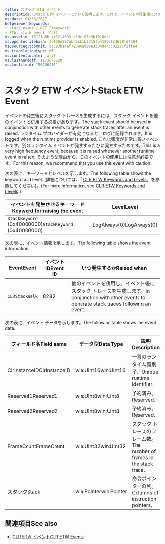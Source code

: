 ```yaml
---
title: スタック ETW イベント
description: Stack ETW イベントについて説明します。これは、イベントの発生後にスタックトレースを生成するために、他のイベントと組み合わせて使用する必要があります。
ms.date: 03/30/2017
helpviewer_keywords:
- stack event [.NET Framework]
- ETW, stack event (CLR)
ms.assetid: f612fa5b-4b62-4593-a19e-85c9b1018dce
ms.openlocfilehash: 3b890e587abd5cb1b7315fe41897f24638fd4604
ms.sourcegitcommit: bc293b14af795e0e999e3304dd40c0222cf2ffe4
ms.translationtype: MT
ms.contentlocale: ja-JP
ms.lasthandoff: 11/26/2020
ms.locfileid: "96236209"
---
```

# <a name="stack-etw-event"></a><span data-ttu-id="08f1c-103">スタック ETW イベント</span><span class="sxs-lookup"><span data-stu-id="08f1c-103">Stack ETW Event</span></span>

<span data-ttu-id="08f1c-104">イベントの発生後にスタック トレースを生成するには、スタック イベントを他のイベントと併用する必要があります。</span><span class="sxs-lookup"><span data-stu-id="08f1c-104">The stack event should be used in conjunction with other events to generate stack traces after an event is raised.</span></span> <span data-ttu-id="08f1c-105">ランタイム プロバイダーが有効になると、ログに記録されます。</span><span class="sxs-lookup"><span data-stu-id="08f1c-105">It is logged when the runtime provider is enabled.</span></span> <span data-ttu-id="08f1c-106">これは頻度が非常に高いイベントです。別のランタイム イベントが発生するたびに発生するためです。</span><span class="sxs-lookup"><span data-stu-id="08f1c-106">This is a very high frequency event, because it is raised whenever another runtime event is raised.</span></span> <span data-ttu-id="08f1c-107">そのような理由から、このイベントの使用には注意が必要です。</span><span class="sxs-lookup"><span data-stu-id="08f1c-107">For this reason, we recommend that you use this event with caution.</span></span>  
  
 <span data-ttu-id="08f1c-108">次の表に、キーワードとレベルを示します。</span><span class="sxs-lookup"><span data-stu-id="08f1c-108">The following table shows the keyword and level.</span></span> <span data-ttu-id="08f1c-109">(詳細については、「 [CLR ETW Keywords and Levels](clr-etw-keywords-and-levels.md)」を参照してください)。</span><span class="sxs-lookup"><span data-stu-id="08f1c-109">(For more information, see [CLR ETW Keywords and Levels](clr-etw-keywords-and-levels.md).)</span></span>  
  
|<span data-ttu-id="08f1c-110">イベントを発生させるキーワード</span><span class="sxs-lookup"><span data-stu-id="08f1c-110">Keyword for raising the event</span></span>|<span data-ttu-id="08f1c-111">Level</span><span class="sxs-lookup"><span data-stu-id="08f1c-111">Level</span></span>|  
|-----------------------------------|-----------|  
|<span data-ttu-id="08f1c-112">`StackKeyword` (0x40000000)</span><span class="sxs-lookup"><span data-stu-id="08f1c-112">`StackKeyword` (0x40000000)</span></span>|<span data-ttu-id="08f1c-113">LogAlways(0)</span><span class="sxs-lookup"><span data-stu-id="08f1c-113">LogAlways(0)</span></span>|  
  
 <span data-ttu-id="08f1c-114">次の表に、イベント情報を示します。</span><span class="sxs-lookup"><span data-stu-id="08f1c-114">The following table shows the event information.</span></span>  
  
|<span data-ttu-id="08f1c-115">Event</span><span class="sxs-lookup"><span data-stu-id="08f1c-115">Event</span></span>|<span data-ttu-id="08f1c-116">イベント ID</span><span class="sxs-lookup"><span data-stu-id="08f1c-116">Event ID</span></span>|<span data-ttu-id="08f1c-117">いつ発生するか</span><span class="sxs-lookup"><span data-stu-id="08f1c-117">Raised when</span></span>|  
|-----------|--------------|-----------------|  
|`CLRStackWalk`|<span data-ttu-id="08f1c-118">82</span><span class="sxs-lookup"><span data-stu-id="08f1c-118">82</span></span>|<span data-ttu-id="08f1c-119">他のイベントを併用し、イベント後にスタック トレースを生成します。</span><span class="sxs-lookup"><span data-stu-id="08f1c-119">In conjunction with other events to generate stack traces following an event.</span></span>|  
  
 <span data-ttu-id="08f1c-120">次の表に、イベント データを示します。</span><span class="sxs-lookup"><span data-stu-id="08f1c-120">The following table shows the event data.</span></span>  
  
|<span data-ttu-id="08f1c-121">フィールド名</span><span class="sxs-lookup"><span data-stu-id="08f1c-121">Field name</span></span>|<span data-ttu-id="08f1c-122">データ型</span><span class="sxs-lookup"><span data-stu-id="08f1c-122">Data Type</span></span>|<span data-ttu-id="08f1c-123">説明</span><span class="sxs-lookup"><span data-stu-id="08f1c-123">Description</span></span>|  
|----------------|---------------|-----------------|  
|<span data-ttu-id="08f1c-124">ClrInstanceID</span><span class="sxs-lookup"><span data-stu-id="08f1c-124">ClrInstanceID</span></span>|<span data-ttu-id="08f1c-125">win:Uint16</span><span class="sxs-lookup"><span data-stu-id="08f1c-125">win:Uint16</span></span>|<span data-ttu-id="08f1c-126">一意のランタイム識別子。</span><span class="sxs-lookup"><span data-stu-id="08f1c-126">Unique runtime identifier.</span></span>|  
|<span data-ttu-id="08f1c-127">Reserved1</span><span class="sxs-lookup"><span data-stu-id="08f1c-127">Reserved1</span></span>|<span data-ttu-id="08f1c-128">win:UInt8</span><span class="sxs-lookup"><span data-stu-id="08f1c-128">win:UInt8</span></span>|<span data-ttu-id="08f1c-129">予約済み。</span><span class="sxs-lookup"><span data-stu-id="08f1c-129">Reserved.</span></span>|  
|<span data-ttu-id="08f1c-130">Reserved2</span><span class="sxs-lookup"><span data-stu-id="08f1c-130">Reserved2</span></span>|<span data-ttu-id="08f1c-131">win:UInt8</span><span class="sxs-lookup"><span data-stu-id="08f1c-131">win:UInt8</span></span>|<span data-ttu-id="08f1c-132">予約済み。</span><span class="sxs-lookup"><span data-stu-id="08f1c-132">Reserved.</span></span>|  
|<span data-ttu-id="08f1c-133">FrameCount</span><span class="sxs-lookup"><span data-stu-id="08f1c-133">FrameCount</span></span>|<span data-ttu-id="08f1c-134">win:UInt32</span><span class="sxs-lookup"><span data-stu-id="08f1c-134">win:UInt32</span></span>|<span data-ttu-id="08f1c-135">スタック トレースのフレーム数。</span><span class="sxs-lookup"><span data-stu-id="08f1c-135">The number of frames in the stack trace.</span></span>|  
|<span data-ttu-id="08f1c-136">スタック</span><span class="sxs-lookup"><span data-stu-id="08f1c-136">Stack</span></span>|<span data-ttu-id="08f1c-137">win:Pointer</span><span class="sxs-lookup"><span data-stu-id="08f1c-137">win:Pointer</span></span>|<span data-ttu-id="08f1c-138">命令ポインターの列。</span><span class="sxs-lookup"><span data-stu-id="08f1c-138">Columns of instruction pointers.</span></span>|  
  
## <a name="see-also"></a><span data-ttu-id="08f1c-139">関連項目</span><span class="sxs-lookup"><span data-stu-id="08f1c-139">See also</span></span>

- [<span data-ttu-id="08f1c-140">CLR ETW イベント</span><span class="sxs-lookup"><span data-stu-id="08f1c-140">CLR ETW Events</span></span>](clr-etw-events.md)
